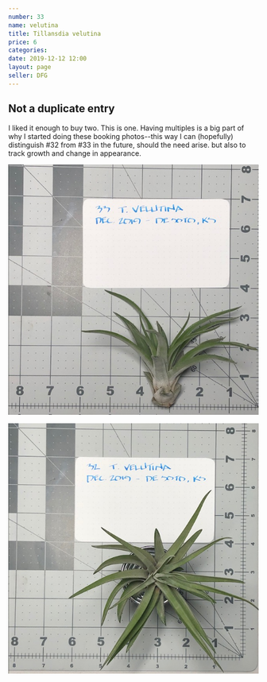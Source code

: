 ```yaml
---
number: 33
name: velutina
title: Tillansdia velutina
price: 6
categories: 
date: 2019-12-12 12:00
layout: page
seller: DFG
---
```

## Not a duplicate entry

I liked it enough to buy two. This is one. Having multiples is a big part of why I started doing these booking photos--this way I can (hopefully) distinguish #32 from #33 in the future, should the need arise. but also to track growth and change in appearance.

!["Tillandsia velutina"](/i/IMG_5815.jpeg "Tillandsia velutina")

!["Tillandsia velutina"](/i/IMG_5816.jpeg "Tillandsia velutina")
